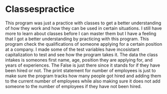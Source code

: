# Classespractice

This program was just a practice with classes to get a better understanding of how they work and how they can be used in certain situations. 
I still have more to learn about classes before I can master them but I have a feeling that I got a better understanding by practicing with this program.
This program check the qualifications of someone applying for a certain position at a company. I made some of the test variables have incosistant capitalization to test and see how the program takes it. The data the class intakes is someones first name, age, position they are applying for, and years of experiences. The False is just there since it stands for if they have been hired or not. 
The print statement for number of employees is just to make sure the program tracks how many people got hired and adding them to the current number of employees while also making sure it does not add someone to the number of employees if they have not been hired.
